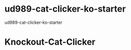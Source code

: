 ud989-cat-clicker-ko-starter
============================

ud989-cat-clicker-ko-starter
# Knockout-Cat-Clicker
